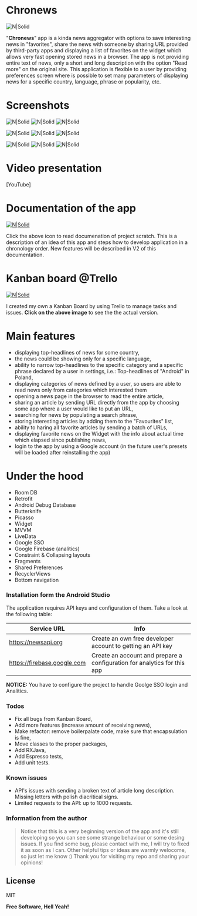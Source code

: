 # Chronews

![N|Solid](https://i.imgur.com/jLbEJXf.png) 

"**Chronews**" app is a kinda news aggregator with options to save interesting news in "favorites", share the news with someone by sharing URL provided by third-party apps and displaying a list of favorites on the widget which allows very fast opening stored news in a browser. The app is not providing entire text of news, only a short and long description with the option "Read more" on the original site.  This application is flexible to a user by providing preferences screen where is possible to set many parameters of displaying news for a specific country, language, phrase or popularity, etc. 


# Screenshots

![N|Solid](https://i.imgur.com/7lhj1lV.jpg?1) ![N|Solid](https://i.imgur.com/mKGFgm6.jpg?1) ![N|Solid](https://i.imgur.com/hNY1IHo.jpg?1) 

![N|Solid](https://i.imgur.com/ZA1UOd9.jpg) ![N|Solid](https://i.imgur.com/5RSgiP0.jpg?1) ![N|Solid](https://i.imgur.com/ssK7a87.jpg?1)

![N|Solid](https://i.imgur.com/HX4UaCO.jpg?3) ![N|Solid](https://i.imgur.com/V1cYkLn.jpg?1) ![N|Solid](https://i.imgur.com/Z5u1juK.jpg?1)  

# Video presentation
[YouTube]

# Documentation of the app
[![N|Solid](https://www.shareicon.net/download/2017/04/11/883725_document.ico)](https://docs.google.com/document/d/1dUKXPDBmgN66GCfa0Oo_0rRxxKvlphHT-_mKxx8dKsA/edit?usp=sharing)

Click the above icon to read documenation of project scratch. This is a description of an idea of this app and steps how to develop application in a chronology order. New features will be described in V2 of this documentation.

# Kanban board @Trello
[![N|Solid](https://i.imgur.com/OgojzKL.png)](https://trello.com/b/Sgv6SXy7/chronews-android-app)

I created my own a Kanban Board by using Trello to manage tasks and issues. **Click on the above image** to see the the actual version.

# Main features
  - displaying top-headlines of news for some country,
  - the news could be showing only for a specific language,
  - ability to narrow top-headlines to the specific category and a specific phrase declared by a user in settings, i.e.: Top-headlines of "Android" in Poland,
  - displaying categories of news defined by a user, so users are able to read news only from categories which interested them
  - opening a news page in the browser to read the entire article,
  - sharing an article by sending URL directly from the app by choosing some app where a user would like to put an URL,
  - searching for news by populating a search phrase,
  - storing interesting articles by adding them to the "Favourites" list,
  - ability to haring all favorite articles by sending a batch of URLs, 
  - displaying favorite news on the Widget with the info about actual time which elapsed since publishing news,
  - login to the app by using a Google account (in the future user's presets will be loaded after reinstalling the app)


# Under the hood
  - Room DB
  - Retrofit
  - Android Debug Database
  - Butterknife
  - Picasso
  - Widget
  - MVVM
  - LiveData
  - Google SSO
  - Google Firebase (analitics)
  - Constraint & Collapsing layouts
  - Fragments
  - Shared Preferences
  - RecyclerViews
  - Bottom navigation


### Installation form the Android Studio
The application requires API keys and configuration of them. Take a look at the following table:

| Service URL | Info |
| ------ | ------ |
| https://newsapi.org | Create an own free developer account to getting an API key |
| https://firebase.google.com | Create an account and prepare a configuration for analytics for this app |

**NOTICE:** You have to configure the project to handle Goolge SSO login and Analitics.

### Todos

 - Fix all bugs from Kanban Board,
 - Add more features (increase amount of receiving news),
 - Make refactor: remove boilerpalate code, make sure that encapsulation is fine,
 - Move classes to the proper packages,
 - Add RXJava,
 - Add Espresso tests,
 - Add unit tests.

### Known issues
- API's issues with sending a broken text of article long description. Missing letters with polish diacritical signs.
- Limited requests to the API: up to 1000 requests.

### Information from the author
> Notice that this is a very beginning version of the app and it's still developing
> so you can see some strange behaviour or some desing issues. 
> If you find some bug, please contact with me, I will try to fixed it as soon as I can.
> Other helpful tips or ideas are warmly welocome, so just let me know :)
> Thank you for visiting my repo and sharing your opinions!


License
----

MIT


**Free Software, Hell Yeah!**

[//]: # (These are reference links used in the body of this note and get stripped out when the markdown processor does its job. There is no need to format nicely because it shouldn't be seen. Thanks SO - http://stackoverflow.com/questions/4823468/store-comments-in-markdown-syntax)


   [dill]: <https://github.com/joemccann/dillinger>
